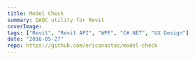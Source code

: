 ```yaml
---
title: Model Check
summary: QAQC utility for Revit
coverImage:
tags: ["Revit", "Revit API", "WPF", "C#.NET", "UX Design"]
date: "2016-05-27"
repo: https://github.com/ericanastas/model-check
---
```


